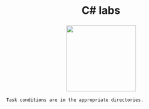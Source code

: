 <h1 align="center">C# labs</h1>
<h3 align="center"><img src="https://img2.freepng.ru/20180831/iua/kisspng-c-programming-language-logo-microsoft-visual-stud-atlas-portfolio-5b89919299aab1.1956912415357423546294.jpg" width="185" height="175"></h3>

```
Task conditions are in the appropriate directories.
```
